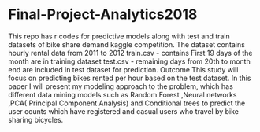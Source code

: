 # Final-Project-Analytics2018
This repo has r codes for predictive models along with test and train datasets of bike share demand kaggle competition.
The dataset contains hourly rental data from 2011 to 2012
train.csv - contains First 19 days of the month are in training dataset
test.csv - remaining days from 20th to month end are included in test dataset for prediction.
Outcome
This study will focus on predicting bikes rented per hour based on the test dataset.
In this paper I will present my modeling approach to the problem, which has different data mining models such as Random Forest ,Neural networks ,PCA( Principal Component Analysis) and Conditional trees to predict the user counts which have registered and casual users who travel by bike sharing bicycles.
